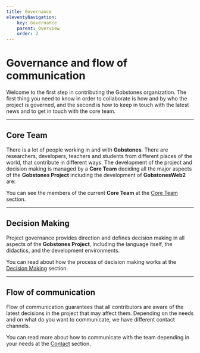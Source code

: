 ```yaml
---
title: Governance
eleventyNavigation:
    key: Governance
    parent: Overview
    order: 2
---
```

# Governance and flow of communication

Welcome to the first step in contributing the Gobstones organization.
The first thing you need to know in order to collaborate is how and by who the project is governed, and the second is how to keep in touch with the latest news and to get in touch with the core team.

---------------------------------------------------------------------

## Core Team

There is a lot of people working in and with **Gobstones**. There are researchers, developers, teachers and students from different places of the world, that contribute in different ways. The development of the project and decision making is managed by a **Core Team** deciding all the major aspects of the **Gobstones Project** including the development of **GobstonesWeb2** are:

You can see the members of the current **Core Team** at the [Core Team](./core-team) section.

---------------------------------------------------------------------

## Decision Making

Project governance provides direction and defines decision making in all aspects of the **Gobstones Project**, including the language itself, the didactics, and the development environments.

You can read about how the process of decision making works at the [Decision Making](./decision-making) section.

---------------------------------------------------------------------

## Flow of communication

Flow of communication guarantees that all contributors are aware of the latest decisions in the project that may affect them. Depending on the needs and on what do you want to communicate, we have different contact channels.

You can read more about how to communicate with the team depending in your needs at the [Contact](./contact) section.
